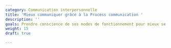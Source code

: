 ```yaml
---
category: Communication interpersonnelle
title: 'Mieux communiquer grâce à la Process communication '
description: ''
goals: Prendre conscience de ses modes de fonctionnement pour mieux se connaître
weight: 15
draft: true

---
```

